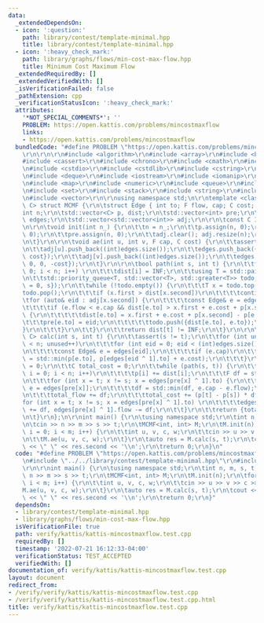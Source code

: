 ```yaml
---
data:
  _extendedDependsOn:
  - icon: ':question:'
    path: library/contest/template-minimal.hpp
    title: library/contest/template-minimal.hpp
  - icon: ':heavy_check_mark:'
    path: library/graphs/flows/min-cost-max-flow.hpp
    title: Minimum Cost Maximum Flow
  _extendedRequiredBy: []
  _extendedVerifiedWith: []
  _isVerificationFailed: false
  _pathExtension: cpp
  _verificationStatusIcon: ':heavy_check_mark:'
  attributes:
    '*NOT_SPECIAL_COMMENTS*': ''
    PROBLEM: https://open.kattis.com/problems/mincostmaxflow
    links:
    - https://open.kattis.com/problems/mincostmaxflow
  bundledCode: "#define PROBLEM \"https://open.kattis.com/problems/mincostmaxflow\"\
    \r\n\r\n\r\n#include <algorithm>\r\n#include <array>\r\n#include <bitset>\r\n\
    #include <cassert>\r\n#include <chrono>\r\n#include <cmath>\r\n#include <complex>\r\
    \n#include <cstdio>\r\n#include <cstdlib>\r\n#include <cstring>\r\n#include <ctime>\r\
    \n#include <deque>\r\n#include <iostream>\r\n#include <iomanip>\r\n#include <list>\r\
    \n#include <map>\r\n#include <numeric>\r\n#include <queue>\r\n#include <random>\r\
    \n#include <set>\r\n#include <stack>\r\n#include <string>\r\n#include <unordered_map>\r\
    \n#include <vector>\r\n\r\nusing namespace std;\n\r\ntemplate <class F, class\
    \ C> struct MCMF {\r\n\tstruct Edge { int to; F flow, cap; C cost; };\r\n\r\n\t\
    int n;\r\n\tstd::vector<C> p, dist;\r\n\tstd::vector<int> pre;\r\n\tstd::vector<Edge>\
    \ edges;\r\n\tstd::vector<std::vector<int>> adj;\r\n\r\n\tconst C INF  = std::numeric_limits<C>::max();\r\
    \n\r\n\tvoid init(int n_) {\r\n\t\tn = n_;\r\n\t\tp.assign(n, 0);\r\n\t\tdist.assign(n,\
    \ 0);\r\n\t\tpre.assign(n, 0);\r\n\t\tadj.clear(); adj.resize(n);\r\n\t\tedges.clear();\r\
    \n\t}\r\n\r\n\tvoid ae(int u, int v, F cap, C cost) {\r\n\t\tassert(cap >= 0);\r\
    \n\t\tadj[u].push_back((int)edges.size());\r\n\t\tedges.push_back({v, 0, cap,\
    \ cost});\r\n\t\tadj[v].push_back((int)edges.size());\r\n\t\tedges.push_back({u,\
    \ 0, 0, -cost});\r\n\t}\r\n\r\n\tbool path(int s, int t) {\r\n\t\tfor (int i =\
    \ 0; i < n; i++) \r\n\t\t\tdist[i] = INF;\r\n\t\tusing T = std::pair<C, int>;\r\
    \n\t\tstd::priority_queue<T, std::vector<T>, std::greater<T>> todo;\r\n\t\ttodo.push({dist[s]\
    \ = 0, s});\r\n\t\twhile (!todo.empty()) {\r\n\t\t\tT x = todo.top();\r\n\t\t\t\
    todo.pop();\r\n\t\t\tif (x.first > dist[x.second])\r\n\t\t\t\tcontinue;\r\n\t\t\
    \tfor (auto& eid : adj[x.second]) {\r\n\t\t\t\tconst Edge& e = edges[eid];\r\n\
    \t\t\t\tif (e.flow < e.cap && dist[e.to] > x.first + e.cost + p[x.second] - p[e.to])\
    \ {\r\n\t\t\t\t\tdist[e.to] = x.first + e.cost + p[x.second] - p[e.to];\r\n\t\t\
    \t\t\tpre[e.to] = eid;\r\n\t\t\t\t\ttodo.push({dist[e.to], e.to});\r\n\t\t\t\t\
    }\r\n\t\t\t}\r\n\t\t}\r\n\t\treturn dist[t] != INF;\r\n\t}\r\n\r\n\tstd::pair<F,\
    \ C> calc(int s, int t) {\r\n\t\tassert(s != t);\r\n\t\tfor (int unused = 0; unused\
    \ < n; unused++)\r\n\t\t\tfor (int eid = 0; eid < (int)edges.size(); eid++) {\r\
    \n\t\t\t\tconst Edge& e = edges[eid];\r\n\t\t\t\tif (e.cap)\r\n\t\t\t\t\tp[e.to]\
    \ = std::min(p[e.to], p[edges[eid ^ 1].to] + e.cost);\r\n\t\t\t}\r\n\t\tF total_flow\
    \ = 0;\r\n\t\tC total_cost = 0;\r\n\t\twhile (path(s, t)) {\r\n\t\t\tfor (int\
    \ i = 0; i < n; i++)\r\n\t\t\t\tp[i] += dist[i];\r\n\t\t\tF df = std::numeric_limits<F>::max();\r\
    \n\t\t\tfor (int x = t; x != s; x = edges[pre[x] ^ 1].to) {\r\n\t\t\t\tconst Edge&\
    \ e = edges[pre[x]];\r\n\t\t\t\tdf = std::min(df, e.cap - e.flow);\r\n\t\t\t}\r\
    \n\t\t\ttotal_flow += df;\r\n\t\t\ttotal_cost += (p[t] - p[s]) * df;\r\n\t\t\t\
    for (int x = t; x != s; x = edges[pre[x] ^ 1].to) \r\n\t\t\t\tedges[pre[x]].flow\
    \ += df, edges[pre[x] ^ 1].flow -= df;\r\n\t\t}\r\n\t\treturn {total_flow, total_cost};\r\
    \n\t}\r\n};\n\r\nint main() {\r\n\tusing namespace std;\r\n\tint n, m, s, t;\r\
    \n\tcin >> n >> m >> s >> t;\r\n\tMCMF<int, int> M;\r\n\tM.init(n);\r\n\tfor (int\
    \ i = 0; i < m; i++) {\r\n\t\tint u, v, c, w;\r\n\t\tcin >> u >> v >> c >> w;\r\
    \n\t\tM.ae(u, v, c, w);\r\n\t}\r\n\tauto res = M.calc(s, t);\r\n\tcout << res.first\
    \ << \" \" << res.second << '\\n';\r\n\treturn 0;\r\n}\n"
  code: "#define PROBLEM \"https://open.kattis.com/problems/mincostmaxflow\"\r\n\r\
    \n#include \"../../library/contest/template-minimal.hpp\"\r\n#include \"../../library/graphs/flows/min-cost-max-flow.hpp\"\
    \r\n\r\nint main() {\r\n\tusing namespace std;\r\n\tint n, m, s, t;\r\n\tcin >>\
    \ n >> m >> s >> t;\r\n\tMCMF<int, int> M;\r\n\tM.init(n);\r\n\tfor (int i = 0;\
    \ i < m; i++) {\r\n\t\tint u, v, c, w;\r\n\t\tcin >> u >> v >> c >> w;\r\n\t\t\
    M.ae(u, v, c, w);\r\n\t}\r\n\tauto res = M.calc(s, t);\r\n\tcout << res.first\
    \ << \" \" << res.second << '\\n';\r\n\treturn 0;\r\n}"
  dependsOn:
  - library/contest/template-minimal.hpp
  - library/graphs/flows/min-cost-max-flow.hpp
  isVerificationFile: true
  path: verify/kattis/kattis-mincostmaxflow.test.cpp
  requiredBy: []
  timestamp: '2022-07-21 16:12:33-04:00'
  verificationStatus: TEST_ACCEPTED
  verifiedWith: []
documentation_of: verify/kattis/kattis-mincostmaxflow.test.cpp
layout: document
redirect_from:
- /verify/verify/kattis/kattis-mincostmaxflow.test.cpp
- /verify/verify/kattis/kattis-mincostmaxflow.test.cpp.html
title: verify/kattis/kattis-mincostmaxflow.test.cpp
---
```

